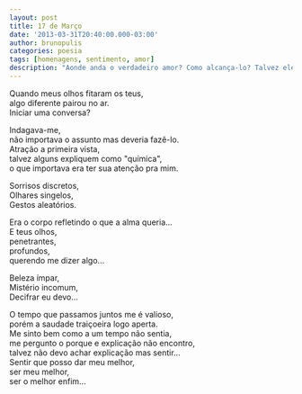 ```yaml
---
layout: post
title: 17 de Março
date: '2013-03-31T20:40:00.000-03:00'
author: brunopulis
categories: poesia
tags: [homenagens, sentimento, amor]
description: "Aonde anda o verdadeiro amor? Como alcança-lo? Talvez ele seja alguém e não tão abstrato quanto pensamos."
---
```


Quando meus olhos fitaram os teus, <br />
algo diferente pairou no ar.<br />
Iniciar uma conversa?<br />

Indagava-me, <br />
não importava o assunto mas deveria fazê-lo.<br />
Atração a primeira vista, <br />
talvez alguns expliquem como "química",<br />
o que importava era ter sua atenção pra mim.<br />

Sorrisos discretos,<br />
Olhares singelos, <br />
Gestos aleatórios. <br />

Era o corpo refletindo o que a alma queria...<br />
E teus olhos,<br />
penetrantes,<br />
profundos,<br />
querendo me dizer algo...<br />

Beleza ímpar,<br />
Mistério incomum,<br />
Decifrar eu devo...<br />

O tempo que passamos juntos me é valioso,<br />
porém a saudade traiçoeira logo aperta.<br />
Me sinto bem como a um tempo não sentia,<br />
me pergunto o porque e explicação não encontro,<br />
talvez não devo achar explicação mas sentir...<br />
Sentir que posso dar meu melhor,<br />
ser meu melhor,<br />
ser o melhor enfim...
